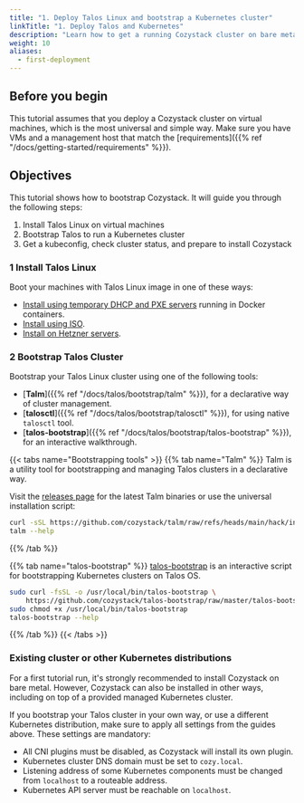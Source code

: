 ```yaml
---
title: "1. Deploy Talos Linux and bootstrap a Kubernetes cluster"
linkTitle: "1. Deploy Talos and Kubernetes"
description: "Learn how to get a running Cozystack cluster on bare metal or VMs in a series of guided steps."
weight: 10
aliases:
  - first-deployment
---
```



## Before you begin

This tutorial assumes that you deploy a Cozystack cluster on virtual machines,
which is the most universal and simple way.
Make sure you have VMs and a management host that match the [requirements]({{% ref "/docs/getting-started/requirements" %}}).

## Objectives

This tutorial shows how to bootstrap Cozystack.
It will guide you through the following steps:

1.  Install Talos Linux on virtual machines
1.  Bootstrap Talos to run a Kubernetes cluster
1.  Get a kubeconfig, check cluster status, and prepare to install Cozystack


### 1 Install Talos Linux

Boot your machines with Talos Linux image in one of these ways:

- [Install using temporary DHCP and PXE servers](/docs/talos/install/pxe/) running in Docker containers.
- [Install using ISO](/docs/talos/install/iso/).
- [Install on Hetzner servers](/docs/talos/install/hetzner/).


### 2 Bootstrap Talos Cluster

Bootstrap your Talos Linux cluster using one of the following tools:

- [**Talm**]({{% ref "/docs/talos/bootstrap/talm" %}}), for a declarative way of cluster management.
- [**talosctl**]({{% ref "/docs/talos/bootstrap/talosctl" %}}), for using native `talosctl` tool.
- [**talos-bootstrap**]({{% ref "/docs/talos/bootstrap/talos-bootstrap" %}}), for an interactive walkthrough.

{{< tabs name="Bootstrapping tools" >}}
{{% tab name="Talm" %}}
Talm is a utility tool for bootstrapping and managing Talos clusters in a declarative way.

Visit the [releases page](https://github.com/cozystack/talm/releases) for the latest Talm binaries
or use the universal installation script:

```bash
curl -sSL https://github.com/cozystack/talm/raw/refs/heads/main/hack/install.sh | sh -s
talm --help
```
{{% /tab %}}

{{% tab name="talos-bootstrap" %}}
[talos-bootstrap](https://github.com/cozystack/talos-bootstrap/) is an interactive script for bootstrapping Kubernetes clusters on Talos OS.

```bash
sudo curl -fsSL -o /usr/local/bin/talos-bootstrap \
    https://github.com/cozystack/talos-bootstrap/raw/master/talos-bootstrap
sudo chmod +x /usr/local/bin/talos-bootstrap
talos-bootstrap --help
```
{{% /tab %}}
{{< /tabs >}}

### Existing cluster or other Kubernetes distributions

For a first tutorial run, it's strongly recommended to install Cozystack on bare metal.
However, Cozystack can also be installed in other ways, including on top of a provided managed Kubernetes cluster.

If you bootstrap your Talos cluster in your own way, or use a different Kubernetes distribution, make sure
to apply all settings from the guides above.
These settings are mandatory:

* All CNI plugins must be disabled, as Cozystack will install its own plugin.
* Kubernetes cluster DNS domain must be set to `cozy.local`.
* Listening address of some Kubernetes components must be changed from `localhost` to a routeable address.
* Kubernetes API server must be reachable on `localhost`.
